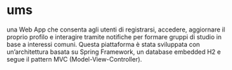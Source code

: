 # ums
una Web App che consenta agli utenti di registrarsi, accedere, aggiornare il proprio profilo e interagire tramite notifiche per formare gruppi di studio in base a interessi comuni. Questa piattaforma è stata sviluppata con un’architettura basata su Spring Framework, un database embedded H2 e segue il pattern MVC (Model-View-Controller).
